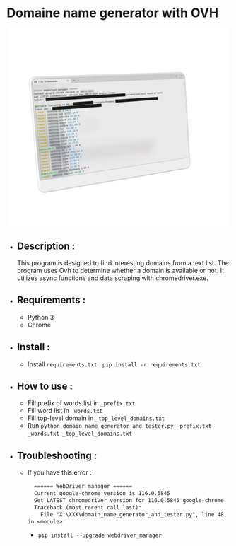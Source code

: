 # Domaine name generator with OVH

<p align="center">
    <img src="README_SRC/main_img.png" width="500">
</p>

- ## Description :
  
  This program is designed to find interesting domains from a text list. The program uses Ovh to determine whether a domain is available or not. It utilizes async functions and data scraping with chromedriver.exe.

- ## Requirements :
  
  - Python 3
  - Chrome

- ## Install :
  
  - Install `requirements.txt` : `pip install -r requirements.txt`

- ## How to use :

  - Fill prefix of words list in `_prefix.txt`
  - Fill word list in `_words.txt`
  - Fill top-level domain in `_top_level_domains.txt`
  - Run `python domain_name_generator_and_tester.py _prefix.txt _words.txt _top_level_domains.txt`

- ## Troubleshooting :

  - If you have this error :
    ```
      ====== WebDriver manager ======
      Current google-chrome version is 116.0.5845
      Get LATEST chromedriver version for 116.0.5845 google-chrome
      Traceback (most recent call last):
        File "X:\XXX\domain_name_generator_and_tester.py", line 48, in <module>
    ```
    - `pip install --upgrade webdriver_manager`